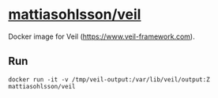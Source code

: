 # [mattiasohlsson/veil](https://hub.docker.com/r/mattiasohlsson/veil/)

Docker image for Veil (https://www.veil-framework.com).

## Run

    docker run -it -v /tmp/veil-output:/var/lib/veil/output:Z mattiasohlsson/veil
